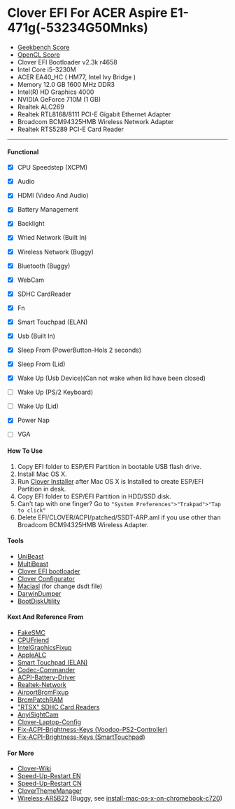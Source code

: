# Clover EFI For ACER Aspire E1-471g(-53234G50Mnks)


 - [Geekbench Score](http://htmlpreview.github.io/?https://raw.githubusercontent.com/matthew728960/Clover-ACER-E1-471G/master/Geekbench-Score/ACER-E1-471G.html)
 - [OpenCL Score](http://htmlpreview.github.io/?https://raw.githubusercontent.com/matthew728960/Clover-ACER-E1-471G/master/Geekbench-Score/ACER-E1-471G_OpenCL.html)
 - Clover EFI Bootloader v2.3k r4658
 - Intel Core i5-3230M 
 - ACER EA40_HC   ( HM77, Intel Ivy Bridge )
 - Memory 12.0 GB 1600 MHz DDR3
 - Intel(R) HD Graphics 4000
 - NVIDIA GeForce 710M (1 GB)
 - Realtek ALC269
 - Realtek RTL8168/8111 PCI-E Gigabit Ethernet Adapter
 - Broadcom BCM94325HMB Wireless Network Adapter
 - Realtek RTS5289 PCI-E Card Reader

---

#### Functional
 - [x] CPU Speedstep (XCPM)
 - [x] Audio
 - [x] HDMI (Video And Audio)
 - [x] Battery Management
 - [x] Backlight
 - [x] Wried Network (Built In)
 - [x] Wireless Network (Buggy)
 - [x] Bluetooth (Buggy)
 - [x] WebCam
 - [x] SDHC CardReader
 - [x] Fn
 - [x] Smart Touchpad (ELAN)
 - [x] Usb (Built In)
 - [x] Sleep From (PowerButton-Hols 2 seconds)
 - [x] Sleep From (Lid)
 - [x] Wake Up (Usb Device)(Can not wake when lid have been closed)
 - [ ] Wake Up (PS/2 Keyboard)
 - [ ] Wake Up (Lid)
 - [x] Power Nap
 - [ ] VGA


#### How To Use
 1. Copy EFI folder to ESP/EFI Partition in bootable USB flash drive.
 2. Install Mac OS X.
 3. Run [Clover Installer](https://sourceforge.net/projects/cloverefiboot/) after Mac OS X is Installed to create ESP/EFI Partition in desk.
 4. Copy EFI folder to ESP/EFI Partition in HDD/SSD disk.
 5. Can't tap with one finger? Go to `"System Preferences">"Trakpad">"Tap to click"`
 6. Delete EFI/CLOVER/ACPI/patched/SSDT-ARP.aml if you use other than Broadcom BCM94325HMB Wireless Adapter.

#### Tools
  - [UniBeast](http://www.tonymacx86.com/resources/unibeast-6-2-0.314/)
  - [MultiBeast](http://www.tonymacx86.com/resources/multibeast-el-capitan-8-2-2.318/)
  - [Clover EFI bootloader](https://sourceforge.net/projects/cloverefiboot/)
  - [Clover Configurator](http://mackie100projects.altervista.org/download-clover-configurator/)
  - [Maciasl](https://sourceforge.net/projects/maciasl/) (for change dsdt file)
  - [DarwinDumper](https://bitbucket.org/blackosx/darwindumper)
  - [BootDiskUtility](http://cvad-mac.narod.ru/)


#### Kext And Reference From
  - [FakeSMC](http://www.hwsensors.com/releases)
  - [CPUFriend](https://github.com/PMheart/CPUFriend)
  - [IntelGraphicsFixup](https://sourceforge.net/projects/intelgraphicsfixup/)
  - [AppleALC](https://github.com/vit9696/AppleALC)
  - [Smart Touchpad (ELAN)](http://forum.osxlatitude.com/index.php?/topic/1948-elan-focaltech-and-synaptics-smart-touchpad-driver-mac-os-x/)
  - [Codec-Commander](https://github.com/RehabMan/EAPD-Codec-Commander)
  - [ACPI-Battery-Driver](https://github.com/RehabMan/OS-X-ACPI-Battery-Driver)
  - [Realtek-Network](https://github.com/RehabMan/OS-X-Realtek-Network)
  - [AirportBrcmFixup](https://sourceforge.net/projects/airportbrcmfixup/)
  - [BrcmPatchRAM](https://bitbucket.org/RehabMan/os-x-brcmpatchram)
  - ["RTSX" SDHC Card Readers](http://www.insanelymac.com/forum/topic/321080-sineteks-driver-for-realtek-rtsx-sdhc-card-readers/)
  - [AnyiSightCam](https://github.com/javenxww/E1-471g-MAC-10.11.5-clover/tree/master/EFI/CLOVER/kexts/10.11/)
  - [Clover-Laptop-Config](https://github.com/RehabMan/OS-X-Clover-Laptop-Config)
  - [Fix-ACPI-Brightness-Keys (Voodoo-PS2-Controller)](http://www.insanelymac.com/forum/topic/305030-guide-how-to-fix-brightness-hotkeys-in-dsdt/)
  - [Fix-ACPI-Brightness-Keys (SmartTouchpad)](https://www.tonymacx86.com/threads/fix-acpi-brightness-keys-using-smart-touchpad-driver.162423/)


#### For More

  - [Clover-Wiki](https://clover-wiki.zetam.org)
  - [Speed-Up-Restart EN](https://www.tonymacx86.com/threads/tip-how-to-speed-restart.147233/)
  - [Speed-Up-Restart CN](http://www.yekki.me/speed-up-restart/) 
  - [CloverThemeManager](https://sourceforge.net/p/cloverefiboot/themes/ci/master/tree/CloverThemeManagerApp/Updates/CloverThemeManager.zip) 
  - [Wireless-AR5B22](https://github.com/matthew728960/Clover-ACER-E1-471G/raw/master/Tools/AR5B22) (Buggy, see [install-mac-os-x-on-chromebook-c720](http://www.omgchrome.com/install-mac-os-x-on-chromebook-c720/)) 


